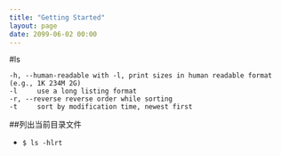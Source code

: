 ```yaml
---
title: "Getting Started"
layout: page
date: 2099-06-02 00:00
---
```


#ls 
```
-h, --human-readable with -l, print sizes in human readable format (e.g., 1K 234M 2G)
-l     use a long listing format
-r, --reverse reverse order while sorting
-t     sort by modification time, newest first 
```

##列出当前目录文件

- `$ ls -hlrt` 
